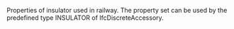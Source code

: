 Properties of insulator used in railway. The property set can be used by the predefined type INSULATOR of IfcDiscreteAccessory.
